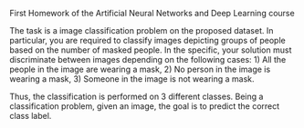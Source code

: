 First Homework of the Artificial Neural Networks and Deep Learning course


The task is a image classification problem on the proposed dataset. In particular, you are required to classify images depicting groups of people based on the number of masked people. In the specific, your solution must discriminate between images depending on the following cases: 1) All the people in the image are wearing a mask, 2) No person in the image is wearing a mask, 3) Someone in the image is not wearing a mask.

Thus, the classification is performed on 3 different classes. Being a classification problem, given an image, the goal is to predict the correct class label. 
